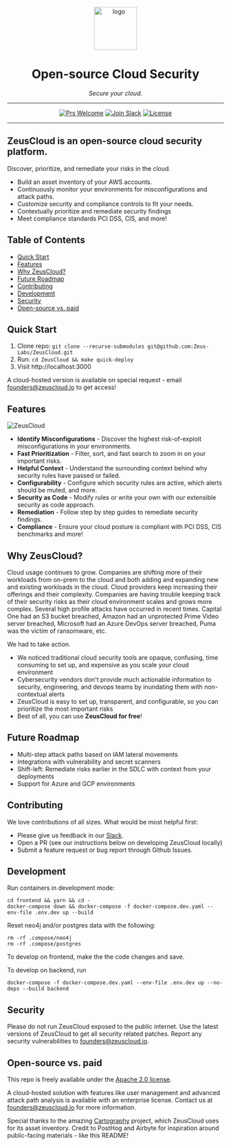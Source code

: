 <p align="center">
  <picture>
    <source media="(prefers-color-scheme: dark)" srcset="https://user-images.githubusercontent.com/20483346/222834439-0cbf26d7-eaa6-462c-9438-e3a91a02c7d2.png" height="100">
    <img alt="logo" src="https://user-images.githubusercontent.com/20483346/222834423-7fc33c17-c599-43c5-827d-ea4183a8b6f2.png" height="100">
  </picture>
  <h1 align="center">Open-source Cloud Security</h1>
  <p align="center">
    <em>Secure your cloud.</em>
  </p>
</p>

<div align="center">

---

[![Prs Welcome](https://img.shields.io/badge/PRs-welcome-brightgreen.svg?style=shields)](http://makeapullrequest.com)
[![Join Slack](https://img.shields.io/badge/slack%20community-join-blue)](https://join.slack.com/t/ironleapcommunity/shared_invite/zt-1oxm8asmq-4oyM4fdqarSHMoMstGH6Lw)
[![License](https://img.shields.io/badge/license-Apache2.0-brightgreen)](/LICENSE)

---

</div>

<!-- omit in toc -->
## ZeusCloud is an open-source cloud security platform. 

Discover, prioritize, and remediate your risks in the cloud. 

- Build an asset inventory of your AWS accounts.
- Continuously monitor your environments for misconfigurations and attack paths.
- Customize security and compliance controls to fit your needs. 
- Contextually prioritize and remediate security findings
- Meet compliance standards PCI DSS, CIS, and more!

<!-- omit in toc -->
## Table of Contents

- [Quick Start](#quick-start)
- [Features](#features)
- [Why ZeusCloud?](#why-zeuscloud)
- [Future Roadmap](#future-roadmap)
- [Contributing](#contributing)
- [Development](#development)
- [Security](#security)
- [Open-source vs. paid](#open-source-vs-paid)

## Quick Start

1. Clone repo: `git clone --recurse-submodules git@github.com:Zeus-Labs/ZeusCloud.git`
2. Run: `cd ZeusCloud && make quick-deploy`
3. Visit http://localhost:3000

A cloud-hosted version is available on special request - email founders@zeuscloud.io to get access!

## Features

![ZeusCloud](https://user-images.githubusercontent.com/20483346/217993491-69bbb84b-ce5f-4432-9aac-8a362c01c1bd.gif)


* **Identify Misconfigurations** - Discover the highest risk-of-exploit misconfigurations in your environments.
* **Fast Prioritization** - Filter, sort, and fast search to zoom in on your important risks.
* **Helpful Context** - Understand the surrounding context behind why security rules have passed or failed.
* **Configurability** - Configure which security rules are active, which alerts should be muted, and more.
* **Security as Code** - Modify rules or write your own with our extensible security as code approach.
* **Remediation** - Follow step by step guides to remediate security findings.
* **Compliance** - Ensure your cloud posture is compliant with PCI DSS, CIS benchmarks and more!


## Why ZeusCloud?
Cloud usage continues to grow. Companies are shifting more of their workloads from on-prem to the cloud and both adding and expanding new and existing workloads in the cloud. Cloud providers keep increasing their offerings and their complexity. Companies are having trouble keeping track of their security risks as their cloud environment scales and grows more complex. Several high profile attacks have occurred in recent times. Capital One had an S3 bucket breached, Amazon had an unprotected Prime Video server breached, Microsoft had an Azure DevOps server breached, Puma was the victim of ransomware, etc.

We had to take action.

- We noticed traditional cloud security tools are opaque, confusing, time consuming to set up, and expensive as you scale your cloud environment
- Cybersecurity vendors don't provide much actionable information to security, engineering, and devops teams by inundating them with non-contextual alerts
- ZeusCloud is easy to set up, transparent, and configurable, so you can prioritize the most important risks 
- Best of all, you can use **ZeusCloud for free**!

## Future Roadmap
- Multi-step attack paths based on IAM lateral movements
- Integrations with vulnerability and secret scanners
- Shift-left: Remediate risks earlier in the SDLC with context from your deployments
- Support for Azure and GCP environments

## Contributing
We love contributions of all sizes. What would be most helpful first: 

- Please give us feedback in our [Slack](https://join.slack.com/t/ironleapcommunity/shared_invite/zt-1oxm8asmq-4oyM4fdqarSHMoMstGH6Lw).
- Open a PR (see our instructions below on developing ZeusCloud locally)
- Submit a feature request or bug report through Github Issues.


## Development

Run containers in development mode:
```
cd frontend && yarn && cd -
docker-compose down && docker-compose -f docker-compose.dev.yaml --env-file .env.dev up --build
```

Reset neo4j and/or postgres data with the following:
```
rm -rf .compose/neo4j
rm -rf .compose/postgres
```

To develop on frontend, make the the code changes and save.

To develop on backend, run
```
docker-compose -f docker-compose.dev.yaml --env-file .env.dev up --no-deps --build backend
```

## Security

Please do not run ZeusCloud exposed to the public internet. Use the latest versions of ZeusCloud to get all security related patches. Report any security vulnerabilities to founders@zeuscloud.io. 

## Open-source vs. paid

This repo is freely available under the [Apache 2.0 license](https://github.com/Zeus-Labs/ZeusCloud/blob/main/LICENSE).

A cloud-hosted solution with features like user management and advanced attack path analysis is available with an enterprise license. Contact us at founders@zeuscloud.io for more information.

Special thanks to the amazing [Cartography](https://github.com/lyft/cartography) project, which ZeusCloud uses for its asset inventory. Credit to PostHog and Airbyte for inspiration around public-facing materials - like this README!
